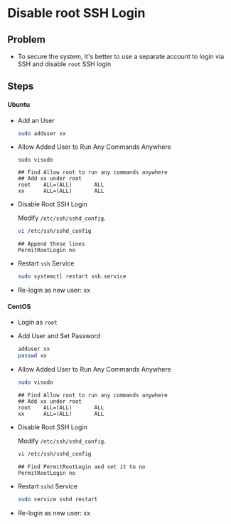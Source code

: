 # Disable root SSH Login

## Problem
* To secure the system, it's better to use a separate account to login via SSH and disable `root` SSH login

## Steps

#### Ubuntu
* Add an User

  ```bash
  sudo adduser xx
  ```

* Allow Added User to Run Any Commands Anywhere

  ```
  sudo visudo
  ```

  ```
  ## Find Allow root to run any commands anywhere
  ## Add xx under root
  root    ALL=(ALL)       ALL
  xx      ALL=(ALL)       ALL  
  ```

* Disable Root SSH Login

  Modify `/etc/ssh/sshd_config`.

  ```bash
  vi /etc/ssh/sshd_config
  ```

  ```
  ## Append these lines
  PermitRootLogin no
  ```

* Restart `ssh` Service

  ```bash
  sudo systemctl restart ssh.service
  ```
* Re-login as new user: xx

#### CentOS
* Login as `root`
* Add User and Set Password

  ```bash
  adduser xx
  passwd xx 
  ```

* Allow Added User to Run Any Commands Anywhere 

  ```bash
  sudo visudo
  ```

  ```
  ## Find Allow root to run any commands anywhere
  ## Add xx under root
  root    ALL=(ALL)       ALL
  xx      ALL=(ALL)       ALL
  ```

* Disable Root SSH Login

  Modify `/etc/ssh/sshd_config`.

  ```bash
  vi /etc/ssh/sshd_config
  ```

  ```
  ## Find PermitRootLogin and set it to no
  PermitRootLogin no
  ```

* Restart `sshd` Service

  ```bash
  sudo service sshd restart
  ```
* Re-login as new user: xx
